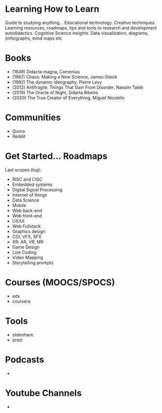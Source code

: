 # Learning How to Learn
Guide to studying anything... Educational technology. Creative techniques. Learning resources, roadmaps, tips and tools to research and development autodidactics. Cognitive Science insights. Data visualization, diagrams, (info)graphs, mind maps etc 

# Books
- (1649) Didacta magna, Comenius 
- (1987) Chaos: Making a New Science, James Gleick
- (1992) The dynamic ideography, Pierre Levy 
- (2012) Antifragile: Things That Gain From Disorder, Nassim Taleb
- (2019) The Oracle of Night, Sidarta Ribeiro
- (2020) The True Creator of Everything, Miguel Nicolelis 

# Communities
- Quora
- Reddit

# Get Started... Roadmaps
Last scopes (log):
- RISC and CISC
- Embedded systems
- Digital Signal Processing
- Internet of things
- Data Science
- Mobile
- Web back-end
- Web front-end
- UX/UI
- Web Fullstack
- Graphics design
- CGI, VFX, SFX
- XR: AR, VR, MR
- Game Design
- Live Coding
- Video Mapping
- Storytelling prompts

# Courses (MOOCS/SPOCS)
- edx
- coursera

# Tools
- slideshare
- prezi

# Podcasts
- 

# Youtube Channels
- 

